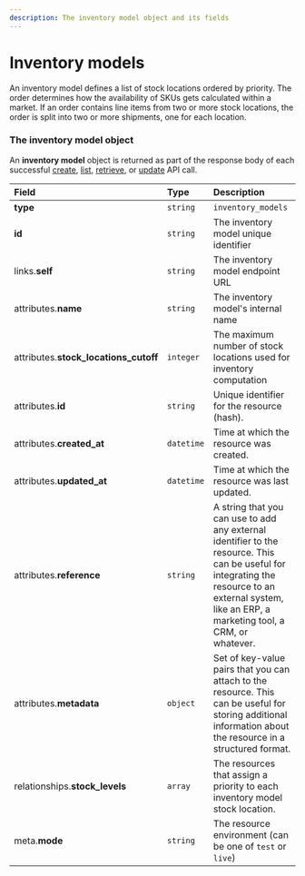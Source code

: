 ```yaml
---
description: The inventory model object and its fields
---
```


# Inventory models

An inventory model defines a list of stock locations ordered by priority.
The order determines how the availability of SKUs gets calculated within a market.
If an order contains line items from two or more stock locations, the order is split into two or more shipments, one for each location.


### The inventory model object

An **inventory model** object is returned as part of the response body of each successful
[create](https://docs.commercelayer.io/api/resources/inventory_models/create_inventory_model),
[list](https://docs.commercelayer.io/api/resources/inventory_models/list_inventory_models),
[retrieve](https://docs.commercelayer.io/api/resources/inventory_models/retrieve_inventory_model),
or [update](https://docs.commercelayer.io/api/resources/inventory_models/update_inventory_model) API call.

| Field | Type | Description |
| :--- | :--- | :--- |
| **type** | `string` | `inventory_models` |
| **id** | `string` | The inventory model unique identifier |
| links.**self** | `string` | The inventory model endpoint URL |
| attributes.**name** | `string` | The inventory model's internal name |
| attributes.**stock_locations_cutoff** | `integer` | The maximum number of stock locations used for inventory computation |
| attributes.**id** | `string` | Unique identifier for the resource (hash). |
| attributes.**created_at** | `datetime` | Time at which the resource was created. |
| attributes.**updated_at** | `datetime` | Time at which the resource was last updated. |
| attributes.**reference** | `string` | A string that you can use to add any external identifier to the resource. This can be useful for integrating the resource to an external system, like an ERP, a marketing tool, a CRM, or whatever. |
| attributes.**metadata** | `object` | Set of key-value pairs that you can attach to the resource. This can be useful for storing additional information about the resource in a structured format. |
| relationships.**stock_levels** | `array` | The resources that assign a priority to each inventory model stock location. |
| meta.**mode** | `string` | The resource environment \(can be one of `test` or `live`\) |
